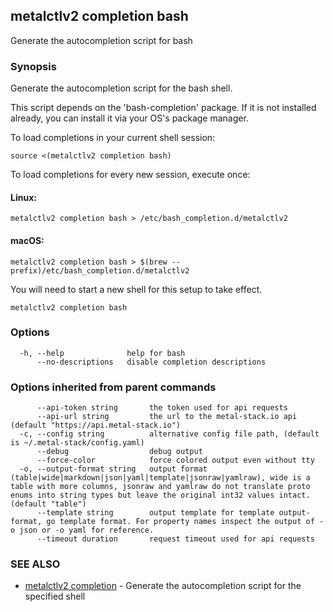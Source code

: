 ## metalctlv2 completion bash

Generate the autocompletion script for bash

### Synopsis

Generate the autocompletion script for the bash shell.

This script depends on the 'bash-completion' package.
If it is not installed already, you can install it via your OS's package manager.

To load completions in your current shell session:

	source <(metalctlv2 completion bash)

To load completions for every new session, execute once:

#### Linux:

	metalctlv2 completion bash > /etc/bash_completion.d/metalctlv2

#### macOS:

	metalctlv2 completion bash > $(brew --prefix)/etc/bash_completion.d/metalctlv2

You will need to start a new shell for this setup to take effect.


```
metalctlv2 completion bash
```

### Options

```
  -h, --help              help for bash
      --no-descriptions   disable completion descriptions
```

### Options inherited from parent commands

```
      --api-token string       the token used for api requests
      --api-url string         the url to the metal-stack.io api (default "https://api.metal-stack.io")
  -c, --config string          alternative config file path, (default is ~/.metal-stack/config.yaml)
      --debug                  debug output
      --force-color            force colored output even without tty
  -o, --output-format string   output format (table|wide|markdown|json|yaml|template|jsonraw|yamlraw), wide is a table with more columns, jsonraw and yamlraw do not translate proto enums into string types but leave the original int32 values intact. (default "table")
      --template string        output template for template output-format, go template format. For property names inspect the output of -o json or -o yaml for reference.
      --timeout duration       request timeout used for api requests
```

### SEE ALSO

* [metalctlv2 completion](metalctlv2_completion.md)	 - Generate the autocompletion script for the specified shell

